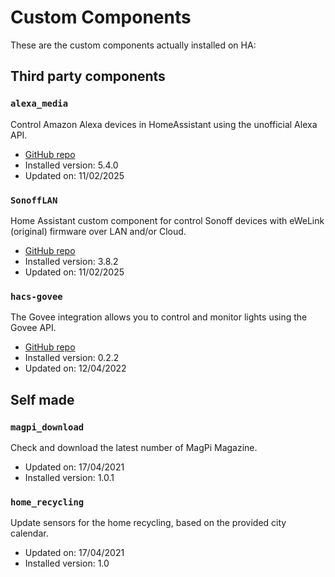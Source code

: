 # Custom Components

These are the custom components actually installed on HA:

## Third party components

### `alexa_media`

Control Amazon Alexa devices in HomeAssistant using the unofficial Alexa API.

* [GitHub repo](https://github.com/custom-components/alexa_media_player)
* Installed version: 5.4.0
* Updated on: 11/02/2025

### `SonoffLAN`

Home Assistant custom component for control Sonoff devices with eWeLink (original) firmware over LAN and/or Cloud.

* [GitHub repo](https://github.com/AlexxIT/SonoffLAN)
* Installed version: 3.8.2
* Updated on: 11/02/2025

### `hacs-govee`

The Govee integration allows you to control and monitor lights using the Govee API.

* [GitHub repo](https://github.com/LaggAt/hacs-govee)
* Installed version: 0.2.2
* Updated on: 12/04/2022

## Self made

### `magpi_download`

Check and download the latest number of MagPi Magazine.

* Updated on: 17/04/2021
* Installed version: 1.0.1

### `home_recycling`

Update sensors for the home recycling, based on the provided city calendar.

* Updated on: 17/04/2021
* Installed version: 1.0
